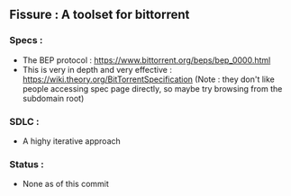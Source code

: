 ## Fissure : A toolset for bittorrent

### Specs : 
- The BEP protocol : https://www.bittorrent.org/beps/bep_0000.html
- This is very in depth and very effective : https://wiki.theory.org/BitTorrentSpecification (Note : they don't like people accessing spec page directly, so maybe try browsing from the subdomain root)

### SDLC : 
- A highy iterative approach 

### Status : 
- None as of this commit 
